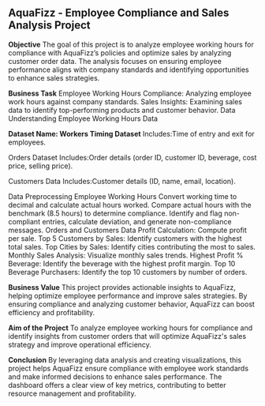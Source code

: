 ## AquaFizz - Employee Compliance and Sales Analysis Project

**Objective**
The goal of this project is to analyze employee working hours for compliance with AquaFizz’s policies and optimize sales by analyzing customer order data. The analysis focuses on ensuring employee performance aligns with company standards and identifying opportunities to enhance sales strategies.

**Business Task**
Employee Working Hours Compliance: Analyzing employee work hours against company standards.
Sales Insights: Examining sales data to identify top-performing products and customer behavior.
Data Understanding
Employee Working Hours Data

**Dataset Name: Workers Timing Dataset**
Includes:Time of entry and exit for employees.

Orders Dataset
Includes:Order details (order ID, customer ID, beverage, cost price, selling price).

Customers Data Includes:Customer details (ID, name, email, location).

Data Preprocessing
Employee Working Hours
Convert working time to decimal and calculate actual hours worked.
Compare actual hours with the benchmark (8.5 hours) to determine compliance.
Identify and flag non-compliant entries, calculate deviation, and generate non-compliance messages.
Orders and Customers Data
Profit Calculation: Compute profit per sale.
Top 5 Customers by Sales: Identify customers with the highest total sales.
Top Cities by Sales: Identify cities contributing the most to sales.
Monthly Sales Analysis: Visualize monthly sales trends.
Highest Profit % Beverage: Identify the beverage with the highest profit margin.
Top 10 Beverage Purchasers: Identify the top 10 customers by number of orders.

**Business Value**
This project provides actionable insights to AquaFizz, helping optimize employee performance and improve sales strategies. By ensuring compliance and analyzing customer behavior, AquaFizz can boost efficiency and profitability.

**Aim of the Project**
To analyze employee working hours for compliance and identify insights from customer orders that will optimize AquaFizz's sales strategy and improve operational efficiency.

**Conclusion**
By leveraging data analysis and creating visualizations, this project helps AquaFizz ensure compliance with employee work standards and make informed decisions to enhance sales performance. The dashboard offers a clear view of key metrics, contributing to better resource management and profitability.
